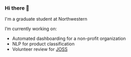 ### Hi there 👋

I'm a graduate student at Northwestern 

I’m currently working on:
  - Automated dashboarding for a non-profit organization
  - NLP for product classification
  - Volunteer review for [JOSS](https://github.com/openjournals/joss-reviews)
